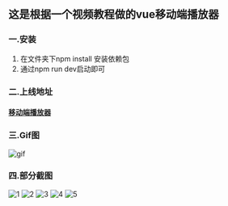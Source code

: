 ## 这是根据一个视频教程做的vue移动端播放器
### 一.安装
1. 在文件夹下npm install 安装依赖包
2. 通过npm run dev启动即可

### 二.上线地址
#### [移动端播放器](http://47.102.220.59:5000/#/recommend)

### 三.Gif图
![gif](http://recordit.co/dRiPGB8Az5)

### 四.部分截图
![1](https://github.com/qianduanzhou/music/blob/master/static/rec.PNG)
![2](https://github.com/qianduanzhou/music/blob/master/static/rank.PNG)
![3](https://github.com/qianduanzhou/music/blob/master/static/singer.PNG)
![4](https://github.com/qianduanzhou/music/blob/master/static/musica.PNG)
![5](https://github.com/qianduanzhou/music/blob/master/static/music.PNG)


